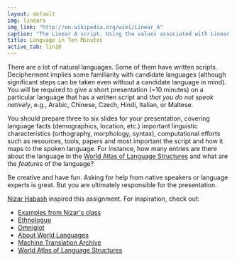 ```yaml
---
layout: default
img: lineara
img_link: "http://en.wikipedia.org/wiki/Linear_A"
caption: "The Linear A script. Using the values associated with Linear B in Linear A mainly produces unintelligible words."
title: Language in Ten Minutes
active_tab: lin10
---
```


There are a lot of natural languages. Some of them have written
scripts. Decipherment implies some familiarity with candidate
languages (although significant steps can be taken even without a
candidate language in mind). You will be required to give a short
presentation (~10 minutes) on a particular language that has a
written script and <i>that you do not speak natively</i>, e.g.,
Arabic, Chinese, Czech, Hindi, Italian, or Maltese.

You should prepare three to six slides for your presentation,
covering language facts (demographics, location, etc.) important
linguistic characteristics (orthography, morphology, syntax),
computational efforts such as resources, tools, papers and most
important the script and how it maps to the spoken language. For
instance,  how many entries are there about the language in the
[World Atlas of Language Structures](http://wals.info/) and what
are the _features_ of the language?

Be creative and have fun.  Asking for help from native speakers or
language experts is great.  But you are ultimately responsible for
the presentation.

[Nizar Habash](http://www.nizarhabash.com/) inspired this assignment.
For inspiration, check out:

* [Examples from Nizar's class](https://sites.google.com/site/comse6998machinetranslation/language-in-10-minutes)
* [Ethnologue](http://www.ethnologue.com/)
* [Omniglot](http://www.omniglot.com/)
* [About World Languages](http://www.aboutworldlanguages.com/)
* [Machine Translation Archive](http://www.mt-archive.info/)
* [World Atlas of Language Structures](http://wals.info/)


